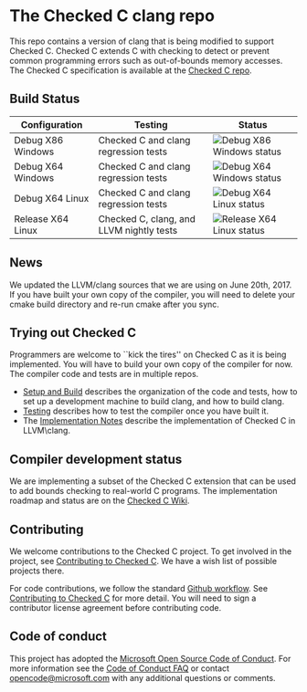 # The Checked C clang repo

This repo contains a version of clang that is being modified to support Checked C.  Checked C 
extends C with checking to detect or prevent common programming  errors such as
out-of-bounds memory accesses.  The Checked C specification is available  at the 
[Checked C repo](https://github.com/Microsoft/checkedc).

## Build Status

|Configuration|Testing|Status|
|--------|---------------|-------|
|Debug X86 Windows| Checked C and clang regression tests|![Debug X86 Windows status](https://msresearch.visualstudio.com/_apis/public/build/definitions/f6454e27-a46c-49d9-8453-29d89d53d2f9/211/badge)|
|Debug X64 Windows| Checked C and clang regression tests| ![Debug X64 Windows status](https://msresearch.visualstudio.com/_apis/public/build/definitions/f6454e27-a46c-49d9-8453-29d89d53d2f9/205/badge)|
|Debug X64 Linux  | Checked C and clang regression tests| ![Debug X64 Linux status](https://msresearch.visualstudio.com/_apis/public/build/definitions/f6454e27-a46c-49d9-8453-29d89d53d2f9/217/badge)|
|Release X64 Linux| Checked C, clang, and LLVM nightly tests|![Release X64 Linux status](https://msresearch.visualstudio.com/_apis/public/build/definitions/f6454e27-a46c-49d9-8453-29d89d53d2f9/238/badge)|

## News

We updated the LLVM/clang sources that we are using on June 20th, 2017.  If you have built your own copy
of the compiler, you will need to delete your cmake build directory and re-run cmake after you sync.

## Trying out Checked C

Programmers are welcome to ``kick the tires'' on Checked C as it is being implemented.
You will have to build your own copy of the compiler for now.  The compiler code and tests
are in multiple repos.

- [Setup and Build](docs/checkedc/Setup-and-Build.md) describes the organization of the code
and tests, how to set up a development machine to build clang, and how to build clang.
- [Testing](docs/checkedc/Testing.md) describes how to test the compiler once you have built it.
- The [Implementation Notes](docs/checkedc/Implementation-Notes.md) describe the implementation of Checked C
   in LLVM\clang.

## Compiler development status

We are implementing a subset of the Checked C extension that can be used to add bounds
checking to real-world C programs.   The implementation roadmap and status are on the
[Checked C Wiki](https://github.com/Microsoft/checkedc-clang/wiki/Implementation-roadmap-and-status).

## Contributing

We welcome contributions to the Checked C project.  To get involved in the project, see
[Contributing to Checked C](https://github.com/Microsoft/checkedc/blob/master/CONTRIBUTING.md).   We have
a wish list of possible projects there.   

For code contributions, we follow the standard
[Github workflow](https://guides.github.com/introduction/flow/).  See 
[Contributing to Checked C](https://github.com/Microsoft/checkedc/blob/master/CONTRIBUTING.md) for more detail.
You will need to sign a contributor license agreement before contributing code.

## Code of conduct

This project has adopted the
[Microsoft Open Source Code of Conduct](https://opensource.microsoft.com/codeofconduct/).
For more information see the
[Code of Conduct FAQ](https://opensource.microsoft.com/codeofconduct/faq/) or
contact [opencode@microsoft.com](mailto:opencode@microsoft.com) with any
additional questions or comments.
